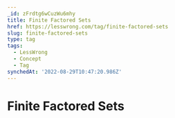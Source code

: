 ```yaml
---
_id: zFrdtg6wCuzWu6mhy
title: Finite Factored Sets
href: https://lesswrong.com/tag/finite-factored-sets
slug: finite-factored-sets
type: tag
tags:
  - LessWrong
  - Concept
  - Tag
synchedAt: '2022-08-29T10:47:20.986Z'
---
```


# Finite Factored Sets
